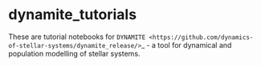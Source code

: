 # dynamite_tutorials

These are tutorial notebooks for `DYNAMITE <https://github.com/dynamics-of-stellar-systems/dynamite_release/>`_ - a tool for dynamical and population modelling of stellar systems.

